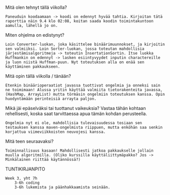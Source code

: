 Mitä olen tehnyt tällä viikolla?

	Paneuduin koodaamaan -> koodi on edennyt hyvää tahtia. Kirjoitan tätä raporttia näin 9.4 klo 02:08, koitan saada koodin toimintakuntoon aamulla, lähellä jo on. 

Miten ohjelma on edistynyt?

	Loin Converter-luokan, joka käsittelee binäärimuunnokset, ja kirjoitin sen valmiiksi. Loin Sorter-luokan, jossa toteutan mahdollisia järjestämisalgoritmeja -> toteutin InsertationSortin. Itse luokka Huffmankin on edennyt -> lasken esiintyvyydet inputin charactereille ja luon niistä Huffman-puun. Nyt toteutuksen alla on enää sen käyttäminen pakkaukseen. 

Mitä opin tällä viikolla / tänään?

	Etenkin binäärioperaatiot javassa tuottivat ongelmia ja onneksi sain ne toimimaan! Alussa yritin käyttää valmiita tietorakenteita javassa, (HashMap, ArrayList) mutta törmäsin ongelmiin toteutuksen kanssa. Opin huodyntämään perinteisiä arrayta paljon.

Mikä jäi epäselväksi tai tuottanut vaikeuksia? Vastaa tähän kohtaan rehellisesti, koska saat tarvittaessa apua tämän kohdan perusteella.

	Ongelmia nyt ei ole, mahdollisia tulevaisuudessa tosiaan sen testauksen kanssa maven-ongelmista riippuen, mutta enköhän saa senkin korjattua viimeviikkoisten neuvojesi kanssa. 

Mitä teen seuraavaksi?

	Toiminnallisuus kasaan! Mahdollisesti jatkoa pakkaukselle jollain muulla algoritmilla. (Oliko kurssilla käyttäliittymäpakko? Jos -> Minkälainen riittää käytännössä?)

TUNTIKIRJANPITO
	
	Week 3, yht 7h
		3-6h coding
		3-6h lukemista ja päänhakkaamista seinään.
